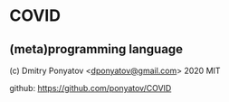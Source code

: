 #  COVID
## (meta)programming language

(c) Dmitry Ponyatov <<dponyatov@gmail.com>> 2020 MIT

github: https://github.com/ponyatov/COVID
